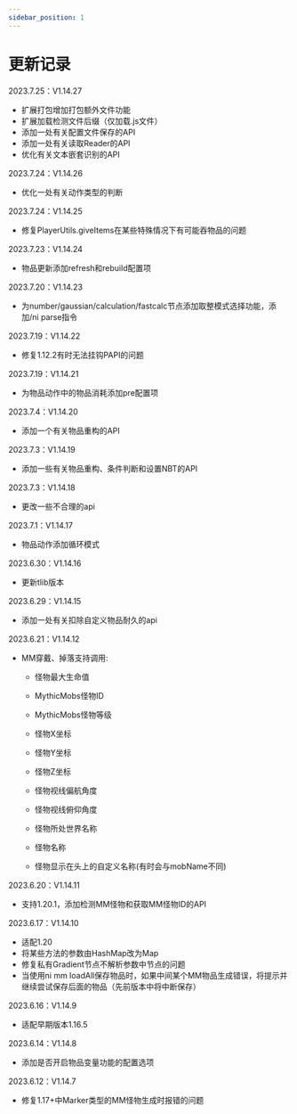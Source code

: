 ```yaml
---
sidebar_position: 1
---
```


# 更新记录

2023.7.25：V1.14.27
* 扩展打包增加打包额外文件功能
* 扩展加载检测文件后缀（仅加载.js文件）
* 添加一处有关配置文件保存的API
* 添加一处有关读取Reader的API
* 优化有关文本嵌套识别的API

2023.7.24：V1.14.26
* 优化一处有关动作类型的判断

2023.7.24：V1.14.25 
* 修复PlayerUtils.giveItems在某些特殊情况下有可能吞物品的问题

2023.7.23：V1.14.24 
* 物品更新添加refresh和rebuild配置项

2023.7.20：V1.14.23 
* 为number/gaussian/calculation/fastcalc节点添加取整模式选择功能，添加/ni parse指令

2023.7.19：V1.14.22 
* 修复1.12.2有时无法挂钩PAPI的问题

2023.7.19：V1.14.21 
* 为物品动作中的物品消耗添加pre配置项

2023.7.4：V1.14.20 
* 添加一个有关物品重构的API

2023.7.3：V1.14.19 
* 添加一些有关物品重构、条件判断和设置NBT的API

2023.7.3：V1.14.18 
* 更改一些不合理的api

2023.7.1：V1.14.17 
* 物品动作添加循环模式

2023.6.30：V1.14.16 
* 更新tlib版本

2023.6.29：V1.14.15 
* 添加一处有关扣除自定义物品耐久的api

2023.6.21：V1.14.12 
* MM穿戴、掉落支持调用:

  * 怪物最大生命值

  * MythicMobs怪物ID

  * MythicMobs怪物等级

  * 怪物X坐标

  * 怪物Y坐标

  * 怪物Z坐标

  * 怪物视线偏航角度

  * 怪物视线俯仰角度

  * 怪物所处世界名称

  * 怪物名称

  * 怪物显示在头上的自定义名称(有时会与mobName不同)

2023.6.20：V1.14.11 
* 支持1.20.1，添加检测MM怪物和获取MM怪物ID的API

2023.6.17：V1.14.10
* 适配1.20
* 将某些方法的参数由HashMap改为Map
* 修复私有Gradient节点不解析参数中节点的问题
* 当使用ni mm loadAll保存物品时，如果中间某个MM物品生成错误，将提示并继续尝试保存后面的物品（先前版本中将中断保存）

2023.6.16：V1.14.9 
* 适配早期版本1.16.5

2023.6.14：V1.14.8 
* 添加是否开启物品变量功能的配置选项

2023.6.12：V1.14.7 
* 修复1.17+中Marker类型的MM怪物生成时报错的问题
